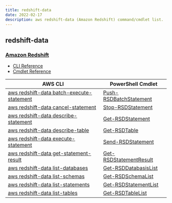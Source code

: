 ```yaml
---
title: redshift-data
date: 2022-02-17
description: aws redshift-data (Amazon Redshift) command/cmdlet list.
---
```


## redshift-data

### [Amazon Redshift](https://aws.amazon.com/redshift/)

* [CLI Reference](https://docs.aws.amazon.com/cli/latest/reference/redshift-data/index.html)
* [Cmdlet Reference](https://docs.aws.amazon.com/powershell/latest/reference/items/RedshiftDataAPIService_cmdlets.html)

|AWS CLI|PowerShell Cmdlet|
|----|----|
|[aws redshift-data batch-execute-statement](https://docs.aws.amazon.com/cli/latest/reference/redshift-data/batch-execute-statement.html)|[Push-RSDBatchStatement](https://docs.aws.amazon.com/powershell/latest/reference/items/Push-RSDBatchStatement.html)|
|[aws redshift-data cancel-statement](https://docs.aws.amazon.com/cli/latest/reference/redshift-data/cancel-statement.html)|[Stop-RSDStatement](https://docs.aws.amazon.com/powershell/latest/reference/items/Stop-RSDStatement.html)|
|[aws redshift-data describe-statement](https://docs.aws.amazon.com/cli/latest/reference/redshift-data/describe-statement.html)|[Get-RSDStatement](https://docs.aws.amazon.com/powershell/latest/reference/items/Get-RSDStatement.html)|
|[aws redshift-data describe-table](https://docs.aws.amazon.com/cli/latest/reference/redshift-data/describe-table.html)|[Get-RSDTable](https://docs.aws.amazon.com/powershell/latest/reference/items/Get-RSDTable.html)|
|[aws redshift-data execute-statement](https://docs.aws.amazon.com/cli/latest/reference/redshift-data/execute-statement.html)|[Send-RSDStatement](https://docs.aws.amazon.com/powershell/latest/reference/items/Send-RSDStatement.html)|
|[aws redshift-data get-statement-result](https://docs.aws.amazon.com/cli/latest/reference/redshift-data/get-statement-result.html)|[Get-RSDStatementResult](https://docs.aws.amazon.com/powershell/latest/reference/items/Get-RSDStatementResult.html)|
|[aws redshift-data list-databases](https://docs.aws.amazon.com/cli/latest/reference/redshift-data/list-databases.html)|[Get-RSDDatabasisList](https://docs.aws.amazon.com/powershell/latest/reference/items/Get-RSDDatabasisList.html)|
|[aws redshift-data list-schemas](https://docs.aws.amazon.com/cli/latest/reference/redshift-data/list-schemas.html)|[Get-RSDSchemaList](https://docs.aws.amazon.com/powershell/latest/reference/items/Get-RSDSchemaList.html)|
|[aws redshift-data list-statements](https://docs.aws.amazon.com/cli/latest/reference/redshift-data/list-statements.html)|[Get-RSDStatementList](https://docs.aws.amazon.com/powershell/latest/reference/items/Get-RSDStatementList.html)|
|[aws redshift-data list-tables](https://docs.aws.amazon.com/cli/latest/reference/redshift-data/list-tables.html)|[Get-RSDTableList](https://docs.aws.amazon.com/powershell/latest/reference/items/Get-RSDTableList.html)|

